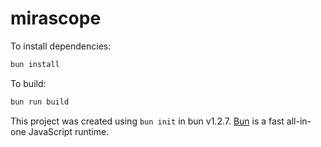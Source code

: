 # mirascope

To install dependencies:

```bash
bun install
```

To build:

```bash
bun run build
```

This project was created using `bun init` in bun v1.2.7. [Bun](https://bun.sh) is a fast all-in-one JavaScript runtime.
